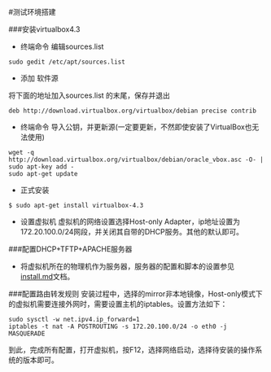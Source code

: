 #测试环境搭建

###安装virtualbox4.3
* 终端命令 编辑sources.list
```
sudo gedit /etc/apt/sources.list
```

* 添加 软件源

将下面的地址加入sources.list 的末尾，保存并退出
```
deb http://download.virtualbox.org/virtualbox/debian precise contrib
```

* 终端命令 导入公钥，并更新源(一定要更新，不然即使安装了VirtualBox也无法使用)

```
wget -q http://download.virtualbox.org/virtualbox/debian/oracle_vbox.asc -O- | sudo apt-key add -
sudo apt-get update

```

* 正式安装
```	
$ sudo apt-get install virtualbox-4.3
```

* 设置虚拟机
虚拟机的网络设置选择Host-only Adapter，ip地址设置为172.20.100.0/24网段，并关闭其自带的DHCP服务。其他的默认即可。

###配置DHCP+TFTP+APACHE服务器
* 将虚拟机所在的物理机作为服务器，服务器的配置和脚本的设置参见[install.md](../doc/INSTALL.md)文档。

###配置路由转发规则
安装过程中，选择的mirror非本地镜像，Host-only模式下的虚拟机需要连接外网时，需要设置主机的iptables。设置方法如下：

```
sudo sysctl -w net.ipv4.ip_forward=1
iptables -t nat -A POSTROUTING -s 172.20.100.0/24 -o eth0 -j MASQUERADE

```

到此，完成所有配置，打开虚拟机，按F12，选择网络启动，选择待安装的操作系统的版本即可。
